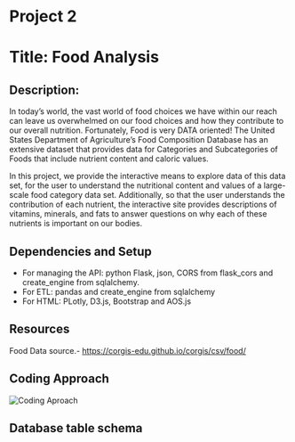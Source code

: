 # Project 2 

# Title: Food Analysis 

## Description:
In today’s world, the vast world of food choices we have within our reach can leave us overwhelmed on our food choices and how they contribute to our overall nutrition.
Fortunately, Food is very DATA oriented! The United States Department of Agriculture’s Food Composition Database has an extensive dataset that provides data for 
Categories and Subcategories of Foods that include nutrient content and caloric values.                                                                                 
                                                                                                                                                                         
In this project, we provide the interactive means to explore data of this data set, for the user to understand the nutritional content and values of a large-scale food 
category data set. Additionally, so that the user understands the contribution of each nutrient, the interactive site provides descriptions of vitamins, minerals, and 
fats to answer questions on why each of these nutrients is important on our bodies.                        

## Dependencies and Setup
* For managing the API: python Flask, json, CORS from flask_cors and create_engine from sqlalchemy.    
* For ETL: pandas and create_engine from sqlalchemy
* For HTML: PLotly, D3.js, Bootstrap and AOS.js

## Resources
Food Data source.- https://corgis-edu.github.io/corgis/csv/food/


## Coding Approach 
![Coding Aproach](https://user-images.githubusercontent.com/64176733/91760255-dd0dc180-eb87-11ea-9509-d01330a68370.png)

## Database table schema
